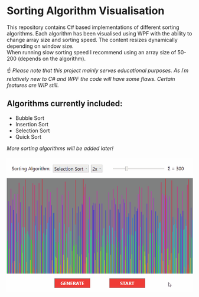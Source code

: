 # Sorting Algorithm Visualisation
This repository contains C# based implementations of different sorting algorithms. Each algorithm has been visualised using WPF with the ability to change array size and sorting speed. The content resizes dynamically depending on window size.\
When running slow sorting speed I recommend using an array size of 50-200 (depends on the algorithm).


☝ *Please note that this project mainly serves educational purposes. As I´m relatively new to C# and WPF the code will have some flaws. Certain features are WIP still.*

## Algorithms currently included:

* Bubble Sort
* Insertion Sort
* Selection Sort
* Quick Sort

*More sorting algorithms will be added later!*\
\
![Example Gif](/Images/sorting-visualiser.gif)
